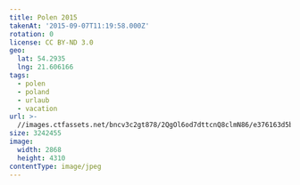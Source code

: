 ```yaml
---
title: Polen 2015
takenAt: '2015-09-07T11:19:58.000Z'
rotation: 0
license: CC BY-ND 3.0
geo:
  lat: 54.2935
  lng: 21.606166
tags:
  - polen
  - poland
  - urlaub
  - vacation
url: >-
  //images.ctfassets.net/bncv3c2gt878/2QgOl6od7dttcnQ8clmN86/e376163d5b002de4807cc21ca278b88f/polen-2015_25324848514_o
size: 3242455
image:
  width: 2868
  height: 4310
contentType: image/jpeg
---
```


